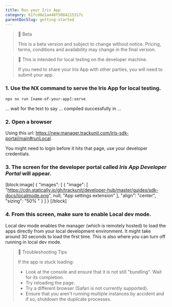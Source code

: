 ```yaml
---
title: Run your Iris App
category: 61fcd8e1a448f5004215317c
parentDocSlug: getting-started
---
```


> 🚧 Beta
>
> This is a beta version and subject to change without notice. Pricing, terms, conditions and availability may change in the final version.

> 📘 This is intended for local testing on the developer machine.
>
> If you need to share your Iris App with other parties, you will need to submit your app.

### 1. Use the NX command to serve the Iris App for local testing.

```
npx nx run [name-of-your-app]:serve
```

... wait for the text to say ... compiled successfully in ...

### 2. Open a browser

Using this url: <https://new.manager.trackunit.com/iris-sdk-portal/main#runLocal>.

You might need to login before it hits that page, use your developer credentials.

### 3. The screen for the developer portal called _**Iris App Developer Portal**_ will appear.

[block:image]
{
"images": [
{
"image": [
"https://cdn.statically.io/gh/trackunit/developer-hub/master/guides/sdk-docs/localmode.png",
null,
"App settings extension"
],
"align": "center",
"sizing": "50% "
}
]
}
[/block]

### 4. From this screen, make sure to enable **Local dev mode**.

Local dev mode enables the manager (which is remotely hosted) to load the apps directly from your local development environment. It might take around 30 seconds to load the first time. This is also where you can turn off running in local dev mode.

> 📘 Troubleshooting Tips
>
> If the app is stuck loading:
>
> - Look at the console and ensure that it is not still "bundling". Wait for its completion.
> - Try reloading the page.
> - Try a different browser (Safari is not currently supported).
> - Ensure that you aren't running multiple instances by accident and if so, shutdown the duplicate processes.
